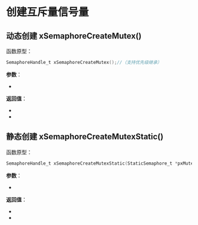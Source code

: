 # 创建互斥量信号量

## 动态创建 xSemaphoreCreateMutex()

函数原型：

```c
SemaphoreHandle_t xSemaphoreCreateMutex();//（支持优先级继承）
```

**参数**：

- 

**返回值**：

- 
- 



## 静态创建 xSemaphoreCreateMutexStatic()

函数原型：

```c
SemaphoreHandle_t xSemaphoreCreateMutexStatic(StaticSemaphore_t *pxMutexBuffer);
```

**参数**：

- 

**返回值**：

- 
- 